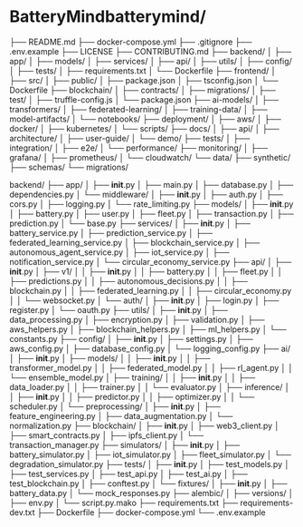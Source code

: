 # BatteryMindbatterymind/
├── README.md
├── docker-compose.yml
├── .gitignore
├── .env.example
├── LICENSE
├── CONTRIBUTING.md
├── backend/
│   ├── app/
│   ├── models/
│   ├── services/
│   ├── api/
│   ├── utils/
│   ├── config/
│   ├── tests/
│   ├── requirements.txt
│   └── Dockerfile
├── frontend/
│   ├── src/
│   ├── public/
│   ├── package.json
│   ├── tsconfig.json
│   └── Dockerfile
├── blockchain/
│   ├── contracts/
│   ├── migrations/
│   ├── test/
│   ├── truffle-config.js
│   └── package.json
├── ai-models/
│   ├── transformers/
│   ├── federated-learning/
│   ├── training-data/
│   ├── model-artifacts/
│   └── notebooks/
├── deployment/
│   ├── aws/
│   ├── docker/
│   ├── kubernetes/
│   └── scripts/
├── docs/
│   ├── api/
│   ├── architecture/
│   ├── user-guide/
│   └── demo/
├── tests/
│   ├── integration/
│   ├── e2e/
│   └── performance/
├── monitoring/
│   ├── grafana/
│   ├── prometheus/
│   └── cloudwatch/
└── data/
    ├── synthetic/
    ├── schemas/
    └── migrations/



backend/
├── app/
│   ├── __init__.py
│   ├── main.py
│   ├── database.py
│   ├── dependencies.py
│   └── middleware/
│       ├── __init__.py
│       ├── auth.py
│       ├── cors.py
│       ├── logging.py
│       └── rate_limiting.py
├── models/
│   ├── __init__.py
│   ├── battery.py
│   ├── user.py
│   ├── fleet.py
│   ├── transaction.py
│   ├── prediction.py
│   └── base.py
├── services/
│   ├── __init__.py
│   ├── battery_service.py
│   ├── prediction_service.py
│   ├── federated_learning_service.py
│   ├── blockchain_service.py
│   ├── autonomous_agent_service.py
│   ├── iot_service.py
│   ├── notification_service.py
│   └── circular_economy_service.py
├── api/
│   ├── __init__.py
│   ├── v1/
│   │   ├── __init__.py
│   │   ├── battery.py
│   │   ├── fleet.py
│   │   ├── predictions.py
│   │   ├── autonomous_decisions.py
│   │   ├── blockchain.py
│   │   ├── federated_learning.py
│   │   ├── circular_economy.py
│   │   └── websocket.py
│   └── auth/
│       ├── __init__.py
│       ├── login.py
│       ├── register.py
│       └── oauth.py
├── utils/
│   ├── __init__.py
│   ├── data_processing.py
│   ├── encryption.py
│   ├── validation.py
│   ├── aws_helpers.py
│   ├── blockchain_helpers.py
│   ├── ml_helpers.py
│   └── constants.py
├── config/
│   ├── __init__.py
│   ├── settings.py
│   ├── aws_config.py
│   ├── database_config.py
│   └── logging_config.py
├── ai/
│   ├── __init__.py
│   ├── models/
│   │   ├── __init__.py
│   │   ├── transformer_model.py
│   │   ├── federated_model.py
│   │   ├── rl_agent.py
│   │   └── ensemble_model.py
│   ├── training/
│   │   ├── __init__.py
│   │   ├── data_loader.py
│   │   ├── trainer.py
│   │   └── evaluator.py
│   ├── inference/
│   │   ├── __init__.py
│   │   ├── predictor.py
│   │   ├── optimizer.py
│   │   └── scheduler.py
│   └── preprocessing/
│       ├── __init__.py
│       ├── feature_engineering.py
│       ├── data_augmentation.py
│       └── normalization.py
├── blockchain/
│   ├── __init__.py
│   ├── web3_client.py
│   ├── smart_contracts.py
│   ├── ipfs_client.py
│   └── transaction_manager.py
├── simulators/
│   ├── __init__.py
│   ├── battery_simulator.py
│   ├── iot_simulator.py
│   ├── fleet_simulator.py
│   └── degradation_simulator.py
├── tests/
│   ├── __init__.py
│   ├── test_models.py
│   ├── test_services.py
│   ├── test_api.py
│   ├── test_ai.py
│   ├── test_blockchain.py
│   ├── conftest.py
│   └── fixtures/
│       ├── __init__.py
│       ├── battery_data.py
│       └── mock_responses.py
├── alembic/
│   ├── versions/
│   ├── env.py
│   └── script.py.mako
├── requirements.txt
├── requirements-dev.txt
├── Dockerfile
├── docker-compose.yml
└── .env.example
